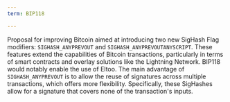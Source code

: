 ```yaml
---
term: BIP118

---
```

Proposal for improving Bitcoin aimed at introducing two new SigHash Flag modifiers: `SIGHASH_ANYPREVOUT` and `SIGHASH_ANYPREVOUTANYSCRIPT`. These features extend the capabilities of Bitcoin transactions, particularly in terms of smart contracts and overlay solutions like the Lightning Network. BIP118 would notably enable the use of Eltoo. The main advantage of `SIGHASH_ANYPREVOUT` is to allow the reuse of signatures across multiple transactions, which offers more flexibility. Specifically, these SigHashes allow for a signature that covers none of the transaction's inputs.
